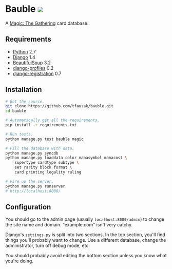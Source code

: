 # Bauble [![][1]][2]

A [Magic: The Gathering][3] card database.

## Requirements

-   [Python][4] 2.7
-   [Django][5] 1.4
-   [BeautifulSoup][6] 3.2
-   [django-profiles][8] 0.2
-   [django-registration][9] 0.7

## Installation

```sh
# Get the source.
git clone https://github.com/tfausak/bauble.git
cd bauble

# Automatically get all the requirements.
pip install -r requirements.txt

# Run tests.
python manage.py test bauble magic

# Fill the database with data.
python manage.py syncdb
python manage.py loaddata color manasymbol manacost \
    supertype cardtype subtype \
    set rarity block format \
    card printing legality ruling

# Fire up the server.
python manage.py runserver
# http://localhost:8000/
```

## Configuration

You should go to the admin page (usually `localhost:8000/admin`)
to change the site name and domain. "example.com" isn't very catchy.

Django's `settings.py` is split into two sections. In the top
section, you'll find things you'll probably want to change. Use a
different database, change the administrator, turn off debug mode,
etc.

You should probably avoid editing the bottom section unless you
know what you're doing.

[1]: https://secure.travis-ci.org/tfausak/bauble.png
[2]: http://travis-ci.org/tfausak/bauble
[3]: http://www.wizards.com/magic/
[4]: http://python.org/
[5]: https://www.djangoproject.com/
[6]: http://www.crummy.com/software/BeautifulSoup/
[8]: https://bitbucket.org/ubernostrum/django-profiles/
[9]: https://bitbucket.org/ubernostrum/django-registration/
